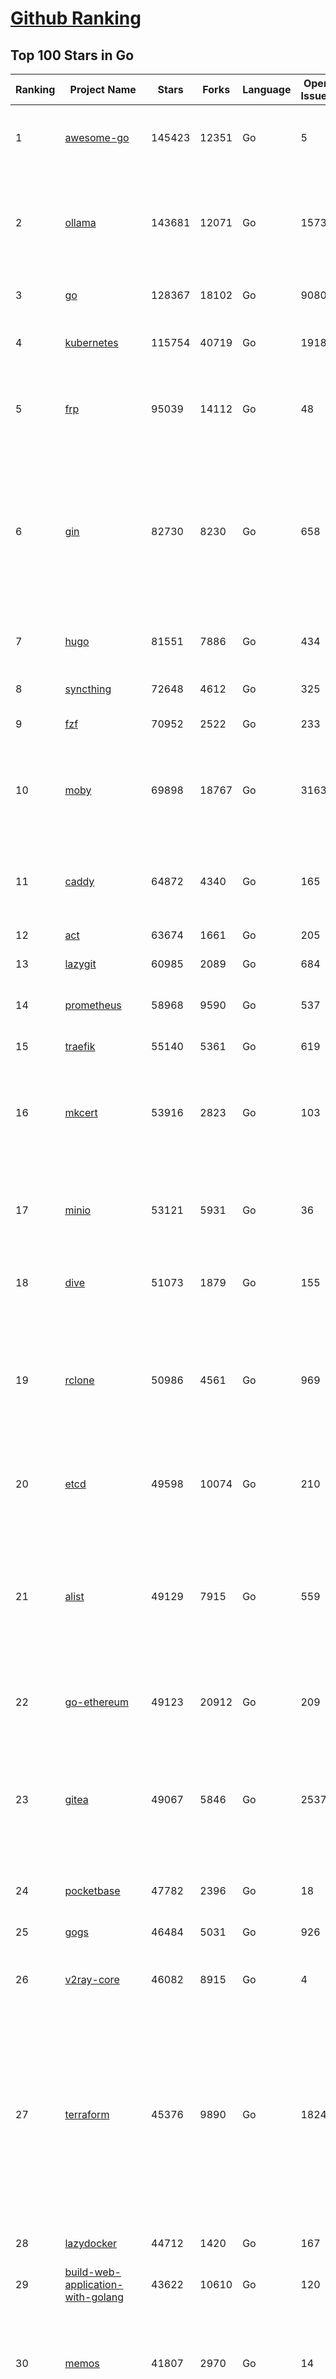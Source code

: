 [Github Ranking](../README.md)
==========

## Top 100 Stars in Go

| Ranking | Project Name | Stars | Forks | Language | Open Issues | Description | Last Commit |
| ------- | ------------ | ----- | ----- | -------- | ----------- | ----------- | ----------- |
| 1 | [awesome-go](https://github.com/avelino/awesome-go) | 145423 | 12351 | Go | 5 | A curated list of awesome Go frameworks, libraries and software | 2025-06-11T19:20:48Z |
| 2 | [ollama](https://github.com/ollama/ollama) | 143681 | 12071 | Go | 1573 | Get up and running with Llama 3.3, DeepSeek-R1, Phi-4, Gemma 3, Mistral Small 3.1 and other large language models. | 2025-06-15T02:46:52Z |
| 3 | [go](https://github.com/golang/go) | 128367 | 18102 | Go | 9080 | The Go programming language | 2025-06-13T21:27:13Z |
| 4 | [kubernetes](https://github.com/kubernetes/kubernetes) | 115754 | 40719 | Go | 1918 | Production-Grade Container Scheduling and Management | 2025-06-14T18:55:02Z |
| 5 | [frp](https://github.com/fatedier/frp) | 95039 | 14112 | Go | 48 | A fast reverse proxy to help you expose a local server behind a NAT or firewall to the internet. | 2025-05-27T09:48:15Z |
| 6 | [gin](https://github.com/gin-gonic/gin) | 82730 | 8230 | Go | 658 | Gin is a HTTP web framework written in Go (Golang). It features a Martini-like API with much better performance -- up to 40 times faster. If you need smashing performance, get yourself some Gin. | 2025-06-09T22:10:30Z |
| 7 | [hugo](https://github.com/gohugoio/hugo) | 81551 | 7886 | Go | 434 | The world’s fastest framework for building websites. | 2025-06-13T13:35:24Z |
| 8 | [syncthing](https://github.com/syncthing/syncthing) | 72648 | 4612 | Go | 325 | Open Source Continuous File Synchronization | 2025-06-14T01:30:18Z |
| 9 | [fzf](https://github.com/junegunn/fzf) | 70952 | 2522 | Go | 233 | :cherry_blossom: A command-line fuzzy finder | 2025-06-14T13:15:42Z |
| 10 | [moby](https://github.com/moby/moby) | 69898 | 18767 | Go | 3163 | The Moby Project - a collaborative project for the container ecosystem to assemble container-based systems | 2025-06-13T15:49:07Z |
| 11 | [caddy](https://github.com/caddyserver/caddy) | 64872 | 4340 | Go | 165 | Fast and extensible multi-platform HTTP/1-2-3 web server with automatic HTTPS | 2025-06-14T12:18:14Z |
| 12 | [act](https://github.com/nektos/act) | 63674 | 1661 | Go | 205 | Run your GitHub Actions locally 🚀 | 2025-06-13T16:53:18Z |
| 13 | [lazygit](https://github.com/jesseduffield/lazygit) | 60985 | 2089 | Go | 684 | simple terminal UI for git commands | 2025-06-13T14:50:24Z |
| 14 | [prometheus](https://github.com/prometheus/prometheus) | 58968 | 9590 | Go | 537 | The Prometheus monitoring system and time series database. | 2025-06-13T09:41:49Z |
| 15 | [traefik](https://github.com/traefik/traefik) | 55140 | 5361 | Go | 619 | The Cloud Native Application Proxy | 2025-06-12T14:21:08Z |
| 16 | [mkcert](https://github.com/FiloSottile/mkcert) | 53916 | 2823 | Go | 103 | A simple zero-config tool to make locally trusted development certificates with any names you'd like. | 2024-08-13T13:37:46Z |
| 17 | [minio](https://github.com/minio/minio) | 53121 | 5931 | Go | 36 | MinIO is a high-performance, S3 compatible object store, open sourced under GNU AGPLv3 license. | 2025-06-13T11:33:47Z |
| 18 | [dive](https://github.com/wagoodman/dive) | 51073 | 1879 | Go | 155 | A tool for exploring each layer in a docker image | 2025-06-09T18:05:33Z |
| 19 | [rclone](https://github.com/rclone/rclone) | 50986 | 4561 | Go | 969 | "rsync for cloud storage" - Google Drive, S3, Dropbox, Backblaze B2, One Drive, Swift, Hubic, Wasabi, Google Cloud Storage, Azure Blob, Azure Files, Yandex Files | 2025-06-13T15:26:06Z |
| 20 | [etcd](https://github.com/etcd-io/etcd) | 49598 | 10074 | Go | 210 | Distributed reliable key-value store for the most critical data of a distributed system | 2025-06-14T08:42:22Z |
| 21 | [alist](https://github.com/AlistGo/alist) | 49129 | 7915 | Go | 559 | 🗂️A file list/WebDAV program that supports multiple storages, powered by Gin and Solidjs. / 一个支持多存储的文件列表/WebDAV程序，使用 Gin 和 Solidjs。 | 2025-06-11T06:20:39Z |
| 22 | [go-ethereum](https://github.com/ethereum/go-ethereum) | 49123 | 20912 | Go | 209 | Go implementation of the Ethereum protocol | 2025-06-13T14:16:49Z |
| 23 | [gitea](https://github.com/go-gitea/gitea) | 49067 | 5846 | Go | 2537 | Git with a cup of tea! Painless self-hosted all-in-one software development service, including Git hosting, code review, team collaboration, package registry and CI/CD | 2025-06-15T00:41:45Z |
| 24 | [pocketbase](https://github.com/pocketbase/pocketbase) | 47782 | 2396 | Go | 18 | Open Source realtime backend in 1 file | 2025-06-09T18:07:19Z |
| 25 | [gogs](https://github.com/gogs/gogs) | 46484 | 5031 | Go | 926 | Gogs is a painless self-hosted Git service | 2025-06-09T03:13:35Z |
| 26 | [v2ray-core](https://github.com/v2ray/v2ray-core) | 46082 | 8915 | Go | 4 | A platform for building proxies to bypass network restrictions. | 2025-05-28T02:09:02Z |
| 27 | [terraform](https://github.com/hashicorp/terraform) | 45376 | 9890 | Go | 1824 | Terraform enables you to safely and predictably create, change, and improve infrastructure. It is a source-available tool that codifies APIs into declarative configuration files that can be shared amongst team members, treated as code, edited, reviewed, and versioned. | 2025-06-13T15:26:46Z |
| 28 | [lazydocker](https://github.com/jesseduffield/lazydocker) | 44712 | 1420 | Go | 167 | The lazier way to manage everything docker | 2024-12-22T10:43:30Z |
| 29 | [build-web-application-with-golang](https://github.com/astaxie/build-web-application-with-golang) | 43622 | 10610 | Go | 120 | A golang ebook intro how to build a web with golang | 2024-05-12T00:47:46Z |
| 30 | [memos](https://github.com/usememos/memos) | 41807 | 2970 | Go | 14 | A modern, open-source, self-hosted knowledge management and note-taking platform designed for privacy-conscious users and organizations. | 2025-06-15T02:27:28Z |
| 31 | [nvm-windows](https://github.com/coreybutler/nvm-windows) | 41486 | 3534 | Go | 74 | A node.js version management utility for Windows. Ironically written in Go. | 2025-03-31T10:37:07Z |
| 32 | [cobra](https://github.com/spf13/cobra) | 40709 | 2948 | Go | 222 | A Commander for modern Go CLI interactions | 2025-05-31T12:36:04Z |
| 33 | [cli](https://github.com/cli/cli) | 39422 | 6636 | Go | 797 | GitHub’s official command line tool | 2025-06-12T15:32:03Z |
| 34 | [esbuild](https://github.com/evanw/esbuild) | 39002 | 1210 | Go | 507 | An extremely fast bundler for the web | 2025-05-27T21:47:18Z |
| 35 | [tidb](https://github.com/pingcap/tidb) | 38573 | 5955 | Go | 3996 | TiDB - the open-source, cloud-native, distributed SQL database designed for modern applications. | 2025-06-13T15:20:10Z |
| 36 | [gorm](https://github.com/go-gorm/gorm) | 38334 | 4037 | Go | 431 | The fantastic ORM library for Golang, aims to be developer friendly | 2025-06-06T02:35:01Z |
| 37 | [photoprism](https://github.com/photoprism/photoprism) | 37640 | 2090 | Go | 425 | AI-Powered Photos App for the Decentralized Web 🌈💎✨ | 2025-06-13T09:50:06Z |
| 38 | [istio](https://github.com/istio/istio) | 36955 | 7990 | Go | 502 | Connect, secure, control, and observe services. | 2025-06-15T03:24:13Z |
| 39 | [fiber](https://github.com/gofiber/fiber) | 36854 | 1802 | Go | 102 | ⚡️ Express inspired web framework written in Go | 2025-06-15T03:21:55Z |
| 40 | [compose](https://github.com/docker/compose) | 35607 | 5421 | Go | 67 | Define and run multi-container applications with Docker | 2025-06-13T12:43:17Z |
| 41 | [milvus](https://github.com/milvus-io/milvus) | 35362 | 3255 | Go | 672 | Milvus is a high-performance, cloud-native vector database built for scalable vector ANN search | 2025-06-14T07:06:37Z |
| 42 | [the-way-to-go_ZH_CN](https://github.com/unknwon/the-way-to-go_ZH_CN) | 34932 | 8611 | Go | 0 | 《The Way to Go》中文译本，中文正式名《Go 入门指南》 | 2024-08-14T07:04:25Z |
| 43 | [LeetCode-Go](https://github.com/halfrost/LeetCode-Go) | 33535 | 5772 | Go | 16 | ✅ Solutions to LeetCode by Go, 100% test coverage, runtime beats 100% / LeetCode 题解 | 2024-12-11T05:55:51Z |
| 44 | [LocalAI](https://github.com/mudler/LocalAI) | 33209 | 2547 | Go | 458 | :robot: The free, Open Source alternative to OpenAI, Claude and others. Self-hosted and local-first. Drop-in replacement for OpenAI,  running on consumer-grade hardware. No GPU required. Runs gguf, transformers, diffusers and many more models architectures. Features: Generate Text, Audio, Video, Images, Voice Cloning, Distributed, P2P inference | 2025-06-14T20:28:05Z |
| 45 | [harness](https://github.com/harness/harness) | 32859 | 2842 | Go | 70 | Harness Open Source is an end-to-end developer platform with Source Control Management, CI/CD Pipelines, Hosted Developer Environments, and Artifact Registries. | 2025-06-12T21:21:13Z |
| 46 | [nps](https://github.com/ehang-io/nps) | 32806 | 5913 | Go | 499 | 一款轻量级、高性能、功能强大的内网穿透代理服务器。支持tcp、udp、socks5、http等几乎所有流量转发，可用来访问内网网站、本地支付接口调试、ssh访问、远程桌面，内网dns解析、内网socks5代理等等……，并带有功能强大的web管理端。a lightweight, high-performance, powerful intranet penetration proxy server, with a powerful web management terminal. | 2024-05-30T03:51:08Z |
| 47 | [vault](https://github.com/hashicorp/vault) | 32590 | 4378 | Go | 1114 | A tool for secrets management, encryption as a service, and privileged access management | 2025-06-14T01:26:41Z |
| 48 | [bubbletea](https://github.com/charmbracelet/bubbletea) | 32227 | 915 | Go | 70 | A powerful little TUI framework 🏗 | 2025-06-15T00:05:53Z |
| 49 | [beego](https://github.com/beego/beego) | 32116 | 5630 | Go | 4 | beego is an open-source, high-performance web framework for the Go programming language. | 2025-06-13T13:27:19Z |
| 50 | [v2ray-core](https://github.com/v2fly/v2ray-core) | 31235 | 4822 | Go | 32 | A platform for building proxies to bypass network restrictions. | 2025-06-10T21:34:01Z |
| 51 | [go-zero](https://github.com/zeromicro/go-zero) | 31209 | 4127 | Go | 235 | A cloud-native Go microservices framework with cli tool for productivity. | 2025-06-14T15:36:46Z |
| 52 | [echo](https://github.com/labstack/echo) | 31135 | 2274 | Go | 64 | High performance, minimalist Go web framework | 2025-05-22T11:22:34Z |
| 53 | [cockroach](https://github.com/cockroachdb/cockroach) | 30991 | 3919 | Go | 6117 | CockroachDB — the cloud native, distributed SQL database designed for high availability, effortless scale, and control over data placement. | 2025-06-15T03:33:40Z |
| 54 | [minikube](https://github.com/kubernetes/minikube) | 30540 | 4991 | Go | 485 | Run Kubernetes locally | 2025-06-12T18:16:30Z |
| 55 | [croc](https://github.com/schollz/croc) | 30365 | 1215 | Go | 6 | Easily and securely send things from one computer to another :crocodile: :package: | 2025-06-06T08:53:21Z |
| 56 | [CasaOS](https://github.com/IceWhaleTech/CasaOS) | 30172 | 1648 | Go | 646 | CasaOS - A simple, easy-to-use, elegant open-source Personal Cloud system. | 2025-04-17T09:48:57Z |
| 57 | [k9s](https://github.com/derailed/k9s) | 30078 | 1882 | Go | 483 | 🐶 Kubernetes CLI To Manage Your Clusters In Style! | 2025-06-09T23:24:58Z |
| 58 | [k3s](https://github.com/k3s-io/k3s) | 29935 | 2455 | Go | 133 | Lightweight Kubernetes | 2025-06-13T18:08:31Z |
| 59 | [lux](https://github.com/iawia002/lux) | 29724 | 3155 | Go | 516 | 👾 Fast and simple video download library and CLI tool written in Go | 2025-05-19T03:40:50Z |
| 60 | [filebrowser](https://github.com/filebrowser/filebrowser) | 29544 | 3334 | Go | 41 | 📂 Web File Browser | 2025-06-13T20:46:24Z |
| 61 | [Xray-core](https://github.com/XTLS/Xray-core) | 29318 | 4354 | Go | 11 | Xray, Penetrates Everything. Also the best v2ray-core. Where the magic happens. An open platform for various uses. | 2025-06-14T08:29:58Z |
| 62 | [headscale](https://github.com/juanfont/headscale) | 29110 | 1570 | Go | 92 | An open source, self-hosted implementation of the Tailscale control server | 2025-06-15T00:26:17Z |
| 63 | [consul](https://github.com/hashicorp/consul) | 29034 | 4483 | Go | 1255 | Consul is a distributed, highly available, and data center aware solution to connect and configure applications across dynamic, distributed infrastructure. | 2025-06-13T20:17:47Z |
| 64 | [restic](https://github.com/restic/restic) | 28982 | 1612 | Go | 404 | Fast, secure, efficient backup program | 2025-06-02T18:40:04Z |
| 65 | [1Panel](https://github.com/1Panel-dev/1Panel) | 28969 | 2522 | Go | 593 | 🔥 1Panel provides an intuitive web interface and MCP Server to manage websites, files, containers, databases, and LLMs on a Linux server. | 2025-06-13T10:00:44Z |
| 66 | [AdGuardHome](https://github.com/AdguardTeam/AdGuardHome) | 28754 | 2038 | Go | 1096 | Network-wide ads & trackers blocking DNS server | 2025-06-10T14:00:50Z |
| 67 | [viper](https://github.com/spf13/viper) | 28674 | 2053 | Go | 409 | Go configuration with fangs | 2025-06-03T09:23:35Z |
| 68 | [wails](https://github.com/wailsapp/wails) | 28641 | 1391 | Go | 247 | Create beautiful applications using Go | 2025-06-15T03:27:34Z |
| 69 | [k6](https://github.com/grafana/k6) | 28031 | 1371 | Go | 749 | A modern load testing tool, using Go and JavaScript - https://k6.io | 2025-06-13T21:33:47Z |
| 70 | [helm](https://github.com/helm/helm) | 28009 | 7259 | Go | 441 | The Kubernetes Package Manager | 2025-06-13T14:57:59Z |
| 71 | [podman](https://github.com/containers/podman) | 27202 | 2679 | Go | 771 | Podman: A tool for managing OCI containers and pods. | 2025-06-14T06:13:42Z |
| 72 | [trivy](https://github.com/aquasecurity/trivy) | 27138 | 2588 | Go | 154 | Find vulnerabilities, misconfigurations, secrets, SBOM in containers, Kubernetes, code repositories, clouds and more | 2025-06-14T05:56:14Z |
| 73 | [kit](https://github.com/go-kit/kit) | 27088 | 2455 | Go | 40 | A standard library for microservices. | 2024-07-19T01:40:06Z |
| 74 | [fyne](https://github.com/fyne-io/fyne) | 26576 | 1455 | Go | 675 | Cross platform GUI toolkit in Go inspired by Material Design | 2025-06-13T23:53:25Z |
| 75 | [go-patterns](https://github.com/tmrts/go-patterns) | 26553 | 2298 | Go | 17 | Curated list of Go design patterns, recipes and idioms | 2024-05-14T01:07:28Z |
| 76 | [micro](https://github.com/zyedidia/micro) | 26301 | 1221 | Go | 822 | A modern and intuitive terminal-based text editor | 2025-06-15T00:28:18Z |
| 77 | [harbor](https://github.com/goharbor/harbor) | 25746 | 4885 | Go | 637 | An open source trusted cloud native registry project that stores, signs, and scans content. | 2025-06-13T03:27:34Z |
| 78 | [Wox](https://github.com/Wox-launcher/Wox) | 25721 | 2391 | Go | 159 | A cross-platform launcher that simply works | 2025-06-09T02:01:56Z |
| 79 | [faas](https://github.com/openfaas/faas) | 25707 | 1968 | Go | 28 | OpenFaaS - Serverless Functions Made Simple | 2025-04-22T10:19:08Z |
| 80 | [opentofu](https://github.com/opentofu/opentofu) | 25676 | 1027 | Go | 251 | OpenTofu lets you declaratively manage your cloud infrastructure. | 2025-06-13T21:45:31Z |
| 81 | [loki](https://github.com/grafana/loki) | 25645 | 3678 | Go | 1783 | Like Prometheus, but for logs. | 2025-06-13T23:51:39Z |
| 82 | [iris](https://github.com/kataras/iris) | 25513 | 2479 | Go | 121 | The fastest HTTP/2 Go Web Framework. New, modern and easy to learn. Fast development with Code you control. Unbeatable cost-performance ratio :rocket: | 2025-06-09T04:55:56Z |
| 83 | [docker_practice](https://github.com/yeasy/docker_practice) | 25442 | 5777 | Go | 7 | Learn and understand Docker&Container technologies, with real DevOps practice! | 2024-12-26T03:49:09Z |
| 84 | [nsq](https://github.com/nsqio/nsq) | 25369 | 2914 | Go | 55 | A realtime distributed messaging platform | 2025-01-27T16:09:04Z |
| 85 | [logrus](https://github.com/sirupsen/logrus) | 25303 | 2270 | Go | 2 | Structured, pluggable logging for Go. | 2024-11-18T14:38:25Z |
| 86 | [glance](https://github.com/glanceapp/glance) | 25025 | 963 | Go | 129 | A self-hosted dashboard that puts all your feeds in one place | 2025-06-10T08:02:35Z |
| 87 | [dapr](https://github.com/dapr/dapr) | 24831 | 1965 | Go | 412 | Dapr is a portable runtime for building distributed applications across cloud and edge, combining event-driven architecture with workflow orchestration. | 2025-06-12T16:59:43Z |
| 88 | [seaweedfs](https://github.com/seaweedfs/seaweedfs) | 24801 | 2415 | Go | 523 | SeaweedFS is a fast distributed storage system for blobs, objects, files, and data lake, for billions of files! Blob store has O(1) disk seek, cloud tiering. Filer supports Cloud Drive, cross-DC active-active replication, Kubernetes, POSIX FUSE mount, S3 API, S3 Gateway, Hadoop, WebDAV, encryption, Erasure Coding. | 2025-06-13T19:27:39Z |
| 89 | [testify](https://github.com/stretchr/testify) | 24734 | 1651 | Go | 245 | A toolkit with common assertions and mocks that plays nicely with the standard library | 2025-06-13T22:06:10Z |
| 90 | [kratos](https://github.com/go-kratos/kratos) | 24452 | 4086 | Go | 17 | Your ultimate Go microservices framework for the cloud-native era. | 2025-06-01T18:48:42Z |
| 91 | [ngrok](https://github.com/inconshreveable/ngrok) | 24343 | 4290 | Go | 0 | Unified ingress for developers | 2024-04-26T18:11:18Z |
| 92 | [colly](https://github.com/gocolly/colly) | 24315 | 1800 | Go | 148 | Elegant Scraper and Crawler Framework for Golang | 2025-06-10T13:40:05Z |
| 93 | [vegeta](https://github.com/tsenart/vegeta) | 24292 | 1397 | Go | 79 | HTTP load testing tool and library. It's over 9000! | 2024-10-28T16:39:48Z |
| 94 | [sing-box](https://github.com/SagerNet/sing-box) | 24288 | 2891 | Go | 106 | The universal proxy platform | 2025-06-14T08:23:12Z |
| 95 | [rancher](https://github.com/rancher/rancher) | 24267 | 3052 | Go | 3077 | Complete container management platform | 2025-06-13T16:09:53Z |
| 96 | [authelia](https://github.com/authelia/authelia) | 24134 | 1232 | Go | 53 | The Single Sign-On Multi-Factor portal for web apps, now OpenID Certified™ | 2025-06-14T23:49:19Z |
| 97 | [delve](https://github.com/go-delve/delve) | 23889 | 2178 | Go | 102 | Delve is a debugger for the Go programming language. | 2025-06-14T04:35:08Z |
| 98 | [asdf](https://github.com/asdf-vm/asdf) | 23706 | 879 | Go | 103 | Extendable version manager with support for Ruby, Node.js, Elixir, Erlang & more | 2025-06-07T13:08:36Z |
| 99 | [websocket](https://github.com/gorilla/websocket) | 23655 | 3548 | Go | 35 | Package gorilla/websocket is a fast, well-tested and widely used WebSocket implementation for Go. | 2025-03-19T13:29:08Z |
| 100 | [nuclei](https://github.com/projectdiscovery/nuclei) | 23652 | 2753 | Go | 355 | Nuclei is a fast, customizable vulnerability scanner powered by the global security community and built on a simple YAML-based DSL, enabling collaboration to tackle trending vulnerabilities on the internet. It helps you find vulnerabilities in your applications, APIs, networks, DNS, and cloud configurations. | 2025-06-12T02:27:41Z |

